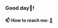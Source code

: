 
### Good day👋!

<!--
**lewiskirori/lewiskirori** is a ✨ _special_ ✨ repository because its `README.md` (this file) appears on your GitHub profile.
Here are some ideas to get you started:
- 🔭 I’m currently working on ...
- 🌱 I’m currently learning ...
- 👯 I’m looking to collaborate on ...
- 🤔 I’m looking for help with ...
- 💬 Ask me about ...
- 📫 How to reach me: ...
- 😄 Pronouns: ...
- ⚡ Fun fact: ...
- ALLIED: in combination or working together with.
-         Skilled craftsmanship allied to advanced technology.
-->
<!--#### 💬 Let's get started, <a href ="mailto:amicableycot@gmail.com">Ask me about anything</a>--> 
#### 📫 How to reach me: <a href ="mailto:amicableycot@gmail.com">:email:</a>                                                                         
